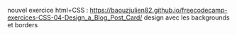 nouvel exercice html+CSS : https://baouzjulien82.github.io/freecodecamp-exercices-CSS-04-Design_a_Blog_Post_Card/
design avec les backgrounds et borders
